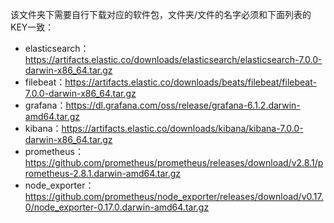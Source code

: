 该文件夹下需要自行下载对应的软件包，文件夹/文件的名字必须和下面列表的KEY一致：

* elasticsearch：https://artifacts.elastic.co/downloads/elasticsearch/elasticsearch-7.0.0-darwin-x86_64.tar.gz
* filebeat：https://artifacts.elastic.co/downloads/beats/filebeat/filebeat-7.0.0-darwin-x86_64.tar.gz
* grafana：https://dl.grafana.com/oss/release/grafana-6.1.2.darwin-amd64.tar.gz
* kibana：https://artifacts.elastic.co/downloads/kibana/kibana-7.0.0-darwin-x86_64.tar.gz
* prometheus：https://github.com/prometheus/prometheus/releases/download/v2.8.1/prometheus-2.8.1.darwin-amd64.tar.gz
* node_exporter：https://github.com/prometheus/node_exporter/releases/download/v0.17.0/node_exporter-0.17.0.darwin-amd64.tar.gz